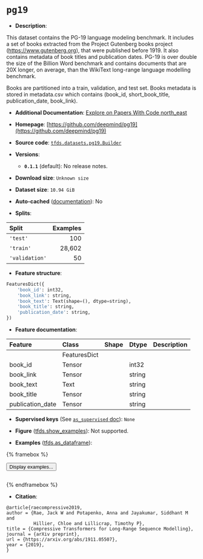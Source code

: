 <div itemscope itemtype="http://schema.org/Dataset">
  <div itemscope itemprop="includedInDataCatalog" itemtype="http://schema.org/DataCatalog">
    <meta itemprop="name" content="TensorFlow Datasets" />
  </div>
  <meta itemprop="name" content="pg19" />
  <meta itemprop="description" content="This dataset contains the PG-19 language modeling benchmark. It includes a set&#10;of books extracted from the Project Gutenberg books project&#10;(https://www.gutenberg.org), that were published before 1919. It also contains&#10;metadata of book titles and publication dates. PG-19 is over double the size of&#10;the Billion Word benchmark and contains documents that are 20X longer, on&#10;average, than the WikiText long-range language modelling benchmark.&#10;&#10;Books are partitioned into a train, validation, and test set. Books metadata is&#10;stored in metadata.csv which contains (book_id, short_book_title,&#10;publication_date, book_link).&#10;&#10;To use this dataset:&#10;&#10;```python&#10;import tensorflow_datasets as tfds&#10;&#10;ds = tfds.load(&#x27;pg19&#x27;, split=&#x27;train&#x27;)&#10;for ex in ds.take(4):&#10;  print(ex)&#10;```&#10;&#10;See [the guide](https://www.tensorflow.org/datasets/overview) for more&#10;informations on [tensorflow_datasets](https://www.tensorflow.org/datasets).&#10;&#10;" />
  <meta itemprop="url" content="https://www.tensorflow.org/datasets/catalog/pg19" />
  <meta itemprop="sameAs" content="https://github.com/deepmind/pg19" />
  <meta itemprop="citation" content="@article{raecompressive2019,&#10;author = {Rae, Jack W and Potapenko, Anna and Jayakumar, Siddhant M and&#10;          Hillier, Chloe and Lillicrap, Timothy P},&#10;title = {Compressive Transformers for Long-Range Sequence Modelling},&#10;journal = {arXiv preprint},&#10;url = {https://arxiv.org/abs/1911.05507},&#10;year = {2019},&#10;}" />
</div>

# `pg19`


*   **Description**:

This dataset contains the PG-19 language modeling benchmark. It includes a set
of books extracted from the Project Gutenberg books project
(https://www.gutenberg.org), that were published before 1919. It also contains
metadata of book titles and publication dates. PG-19 is over double the size of
the Billion Word benchmark and contains documents that are 20X longer, on
average, than the WikiText long-range language modelling benchmark.

Books are partitioned into a train, validation, and test set. Books metadata is
stored in metadata.csv which contains (book_id, short_book_title,
publication_date, book_link).

*   **Additional Documentation**:
    <a class="button button-with-icon" href="https://paperswithcode.com/dataset/pg-19">
    Explore on Papers With Code
    <span class="material-icons icon-after" aria-hidden="true"> north_east
    </span> </a>

*   **Homepage**:
    [https://github.com/deepmind/pg19](https://github.com/deepmind/pg19)

*   **Source code**:
    [`tfds.datasets.pg19.Builder`](https://github.com/tensorflow/datasets/tree/master/tensorflow_datasets/datasets/pg19/pg19_dataset_builder.py)

*   **Versions**:

    *   **`0.1.1`** (default): No release notes.

*   **Download size**: `Unknown size`

*   **Dataset size**: `10.94 GiB`

*   **Auto-cached**
    ([documentation](https://www.tensorflow.org/datasets/performances#auto-caching)):
    No

*   **Splits**:

Split          | Examples
:------------- | -------:
`'test'`       | 100
`'train'`      | 28,602
`'validation'` | 50

*   **Feature structure**:

```python
FeaturesDict({
    'book_id': int32,
    'book_link': string,
    'book_text': Text(shape=(), dtype=string),
    'book_title': string,
    'publication_date': string,
})
```

*   **Feature documentation**:

Feature          | Class        | Shape | Dtype  | Description
:--------------- | :----------- | :---- | :----- | :----------
                 | FeaturesDict |       |        |
book_id          | Tensor       |       | int32  |
book_link        | Tensor       |       | string |
book_text        | Text         |       | string |
book_title       | Tensor       |       | string |
publication_date | Tensor       |       | string |

*   **Supervised keys** (See
    [`as_supervised` doc](https://www.tensorflow.org/datasets/api_docs/python/tfds/load#args)):
    `None`

*   **Figure**
    ([tfds.show_examples](https://www.tensorflow.org/datasets/api_docs/python/tfds/visualization/show_examples)):
    Not supported.

*   **Examples**
    ([tfds.as_dataframe](https://www.tensorflow.org/datasets/api_docs/python/tfds/as_dataframe)):

<!-- mdformat off(HTML should not be auto-formatted) -->

{% framebox %}

<button id="displaydataframe">Display examples...</button>
<div id="dataframecontent" style="overflow-x:auto"></div>
<script>
const url = "https://storage.googleapis.com/tfds-data/visualization/dataframe/pg19-0.1.1.html";
const dataButton = document.getElementById('displaydataframe');
dataButton.addEventListener('click', async () => {
  // Disable the button after clicking (dataframe loaded only once).
  dataButton.disabled = true;

  const contentPane = document.getElementById('dataframecontent');
  try {
    const response = await fetch(url);
    // Error response codes don't throw an error, so force an error to show
    // the error message.
    if (!response.ok) throw Error(response.statusText);

    const data = await response.text();
    contentPane.innerHTML = data;
  } catch (e) {
    contentPane.innerHTML =
        'Error loading examples. If the error persist, please open '
        + 'a new issue.';
  }
});
</script>

{% endframebox %}

<!-- mdformat on -->

*   **Citation**:

```
@article{raecompressive2019,
author = {Rae, Jack W and Potapenko, Anna and Jayakumar, Siddhant M and
          Hillier, Chloe and Lillicrap, Timothy P},
title = {Compressive Transformers for Long-Range Sequence Modelling},
journal = {arXiv preprint},
url = {https://arxiv.org/abs/1911.05507},
year = {2019},
}
```

